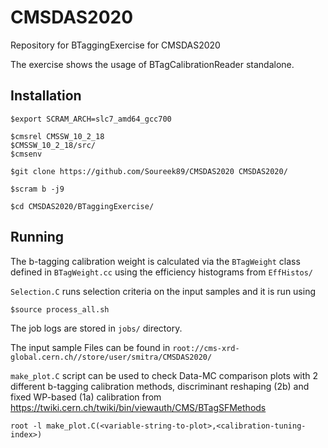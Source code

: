# CMSDAS2020
Repository for BTaggingExercise for CMSDAS2020

The exercise shows the usage of BTagCalibrationReader standalone. 
## Installation
```
$export SCRAM_ARCH=slc7_amd64_gcc700

$cmsrel CMSSW_10_2_18
$CMSSW_10_2_18/src/
$cmsenv

$git clone https://github.com/Soureek89/CMSDAS2020 CMSDAS2020/

$scram b -j9

$cd CMSDAS2020/BTaggingExercise/
```
## Running
The b-tagging calibration weight is calculated via the `BTagWeight` class defined in `BTagWeight.cc` using the efficiency histograms from `EffHistos/`

`Selection.C` runs selection criteria on the input samples and it is run using
```
$source process_all.sh 
```
The job logs are stored in `jobs/` directory.
  
The input sample Files can be found in `root://cms-xrd-global.cern.ch//store/user/smitra/CMSDAS2020/`

`make_plot.C` script can be used to check Data-MC comparison plots with 2 different b-tagging calibration methods, discriminant reshaping (2b) and fixed WP-based (1a) calibration from https://twiki.cern.ch/twiki/bin/viewauth/CMS/BTagSFMethods     

```
root -l make_plot.C(<variable-string-to-plot>,<calibration-tuning-index>)
```
